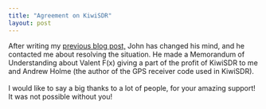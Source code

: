 ```yaml
---
title: "Agreement on KiwiSDR"
layout: post
---
```


After writing my <a href="/2016/03/25/kickstarter.html">previous blog post,</a> John has changed his mind, and he contacted me about resolving the situation. He made a Memorandum of Understanding about Valent F(x) giving a part of the profit of KiwiSDR to me and Andrew Holme (the author of the GPS receiver code used in KiwiSDR).<br/><br/>I would like to say a big thanks to a lot of people, for your amazing support! It was not possible without you!

